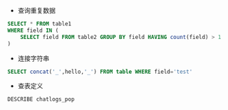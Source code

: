 - 查询重复数据
```sql
SELECT * FROM table1
WHERE field IN (
    SELECT field FROM table2 GROUP BY field HAVING count(field) > 1
) 
```

- 连接字符串
```sql
SELECT concat('_',hello,'_') FROM table WHERE field='test'
```

- 查表定义
```sql
DESCRIBE chatlogs_pop
``` 
